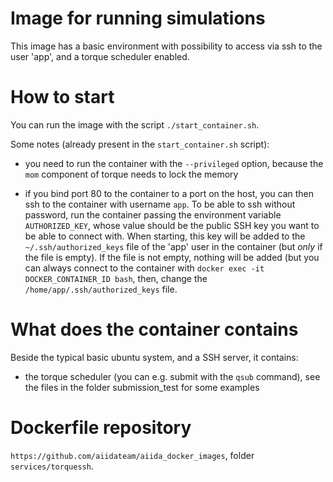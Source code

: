 # Image for running simulations

This image has a basic environment with possibility to access
via ssh to the user 'app', and a torque scheduler enabled.

# How to start

You can run the image with the script `./start_container.sh`.

Some notes (already present in the `start_container.sh` script):

- you need to run the container with the `--privileged` option,
  because the `mom` component of torque needs to lock the memory

- if you bind port 80 to the container to a port on the host, you
  can then ssh to the container with username `app`. To be able
  to ssh without password, run the container passing the environment
  variable `AUTHORIZED_KEY`, whose value should be the public SSH key
  you want to be able to connect with. When starting, this key
  will be added to the `~/.ssh/authorized_keys` file of the 'app' 
  user in the container (but _only_ if the file is empty). If the 
  file is not empty, nothing will be added (but you can always connect
  to the container with `docker exec -it DOCKER_CONTAINER_ID bash`, 
  then, change the `/home/app/.ssh/authorized_keys` file.

# What does the container contains

Beside the typical basic ubuntu system, and a SSH server, it contains:

- the torque scheduler (you can e.g. submit with the `qsub` command),
  see the files in the folder submission_test for some examples

# Dockerfile repository

`https://github.com/aiidateam/aiida_docker_images`, folder `services/torquessh`.
